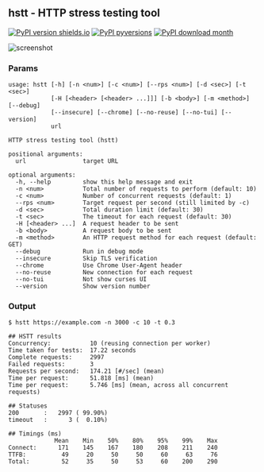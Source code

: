 ## hstt - HTTP stress testing tool

[![PyPI version shields.io](https://img.shields.io/pypi/v/hstt.svg)](https://pypi.org/project/hstt/)
[![PyPI pyversions](https://img.shields.io/pypi/pyversions/hstt.svg)](https://pypi.org/project/hstt/)
[![PyPI download month](https://img.shields.io/pypi/dm/hstt.svg)](https://pypi.org/project/hstt/)

![screenshot](https://user-images.githubusercontent.com/2664578/130731152-87656f6e-b691-4a32-9ed1-5e6cebdc4671.gif)
### Params

```
usage: hstt [-h] [-n <num>] [-c <num>] [--rps <num>] [-d <sec>] [-t <sec>]
            [-H [<header> [<header> ...]]] [-b <body>] [-m <method>] [--debug]
            [--insecure] [--chrome] [--no-reuse] [--no-tui] [--version]
            url

HTTP stress testing tool (hstt)

positional arguments:
  url                target URL

optional arguments:
  -h, --help         show this help message and exit
  -n <num>           Total number of requests to perform (default: 10)
  -c <num>           Number of concurrent requests (default: 1)
  --rps <num>        Target request per second (still limited by -c)
  -d <sec>           Total duration limit (default: 30)
  -t <sec>           The timeout for each request (default: 30)
  -H [<header> ...]  A request header to be sent
  -b <body>          A request body to be sent
  -m <method>        An HTTP request method for each request (default: GET)
  --debug            Run in debug mode
  --insecure         Skip TLS verification
  --chrome           Use Chrome User-Agent header
  --no-reuse         New connection for each request
  --no-tui           Not show curses UI
  --version          Show version number
```

### Output

```
$ hstt https://example.com -n 3000 -c 10 -t 0.3

## HSTT results
Concurrency:           10 (reusing connection per worker)
Time taken for tests:  17.22 seconds
Complete requests:     2997
Failed requests:       3
Requests per second:   174.21 [#/sec] (mean)
Time per request:      51.818 [ms] (mean)
Time per request:      5.746 [ms] (mean, across all concurrent requests)

## Statuses
200       :   2997 ( 99.90%)
timeout   :      3 (  0.10%)

## Timings (ms)
             Mean    Min    50%    80%    95%    99%    Max
Connect:      171    145    167    180    208    211    240
TTFB:          49     20     50     50     60     63     76
Total:         52     35     50     53     60    200    290
```
